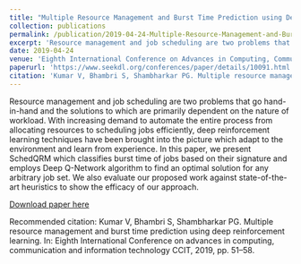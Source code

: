 ```yaml
---
title: "Multiple Resource Management and Burst Time Prediction using Deep Reinforcement Learning"
collection: publications
permalink: /publication/2019-04-24-Multiple-Resource-Management-and-Burst-Time-Prediction-using-Deep-Reinforcement-Learning
excerpt: 'Resource management and job scheduling are two problems that go hand-in-hand and the solutions to which are primarily dependent on the nature of workload. With increasing demand to automate the entire process from allocating resources to scheduling jobs efficiently, deep reinforcement learning techniques have been brought into the picture which adapt to the environment and learn from experience. In this paper, we present SchedQRM which classifies burst time of jobs based on their signature and employs Deep Q-Network algorithm to find an optimal solution for any arbitrary job set. We also evaluate our proposed work against state-of-the-art heuristics to show the efficacy of our approach.'
date: 2019-04-24
venue: 'Eighth International Conference on Advances in Computing, Communication and Information Technology CCIT'
paperurl: 'https://www.seekdl.org/conferences/paper/details/10091.html'
citation: 'Kumar V, Bhambri S, Shambharkar PG. Multiple resource management and burst time prediction using deep reinforcement learning. In: Eighth International Conference on advances in computing, communication and information technology CCIT, 2019, pp. 51–58.'
---
```

Resource management and job scheduling are two problems that go hand-in-hand and the solutions to which are primarily dependent on the nature of workload. With increasing demand to automate the entire process from allocating resources to scheduling jobs efficiently, deep reinforcement learning techniques have been brought into the picture which adapt to the environment and learn from experience. In this paper, we present SchedQRM which classifies burst time of jobs based on their signature and employs Deep Q-Network algorithm to find an optimal solution for any arbitrary job set. We also evaluate our proposed work against state-of-the-art heuristics to show the efficacy of our approach.

[Download paper here](https://github.com/sbhambr1/siddhantbhambri.github.io/raw/master/files/Multiple%20Resource%20Management%20and%20Burst%20Time%20Prediction%20using%20Deep%20Reinforcement%20Learning.pdf)

Recommended citation: Kumar V, Bhambri S, Shambharkar PG. Multiple resource management and burst time prediction using deep reinforcement learning. In: Eighth International Conference on advances in computing, communication and information technology CCIT, 2019, pp. 51–58.
